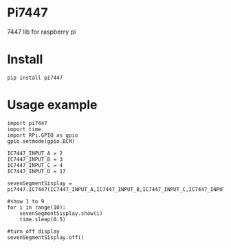# Pi7447
7447 lib for raspberry pi

# Install
`pip install pi7447`

# Usage example
```
import pi7447
import time
import RPi.GPIO as gpio
gpio.setmode(gpio.BCM)

IC7447_INPUT_A = 2
IC7447_INPUT_B = 3
IC7447_INPUT_C = 4
IC7447_INPUT_D = 17

sevenSegmentSisplay = pi7447.IC7447(IC7447_INPUT_A,IC7447_INPUT_B,IC7447_INPUT_C,IC7447_INPUT_D)

#show 1 to 9
for i in range(10):
    sevenSegmentSisplay.show(i)
    time.sleep(0.5)

#turn off display
sevenSegmentSisplay.off()
```
